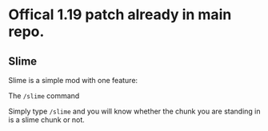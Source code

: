 # Offical 1.19 patch already in main repo.

## Slime

Slime is a simple mod with one feature:

The ``/slime`` command

Simply type ``/slime`` and you will know whether the chunk you are standing in is a slime chunk or not.
